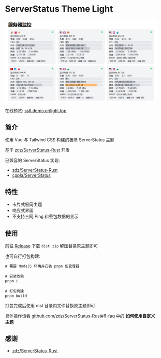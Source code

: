 # ServerStatus Theme Light

![screenshot.png](docs/screenshot.png)

在线预览: [sstl.demo.orilight.top](https://sstl.demo.orilight.top/)

## 简介

使用 Vue 与 Tailwind CSS 构建的极简 ServerStatus 主题

基于 [zdz/ServerStatus-Rust](https://github.com/zdz/ServerStatus-Rust) 开发

已兼容的 ServerStatus 实现:

- [zdz/ServerStatus-Rust](https://github.com/zdz/ServerStatus-Rust)
- [cppla/ServerStatus](https://github.com/cppla/ServerStatus)

## 特性

- 卡片式极简主题
- 响应式界面
- 不支持三网 Ping 和丢包数据的显示

## 使用

前往 [Release](https://github.com/orilights/ServerStatus-Theme-Light/releases) 下载 `dist.zip` 解压替换原主题即可

也可自行打包构建:

```shell
# 需要 NodeJS 环境并安装 pnpm 包管理器

# 安装依赖
pnpm i

# 打包构建
pnpm build
```

打包完成后使用 dist 目录内文件替换原主题即可

具体操作请看 [github.com/zdz/ServerStatus-Rust#6-faq](https://github.com/zdz/ServerStatus-Rust#6-faq) 中的 **如何使用自定义主题**

## 感谢

- [zdz/ServerStatus-Rust](https://github.com/zdz/ServerStatus-Rust)
